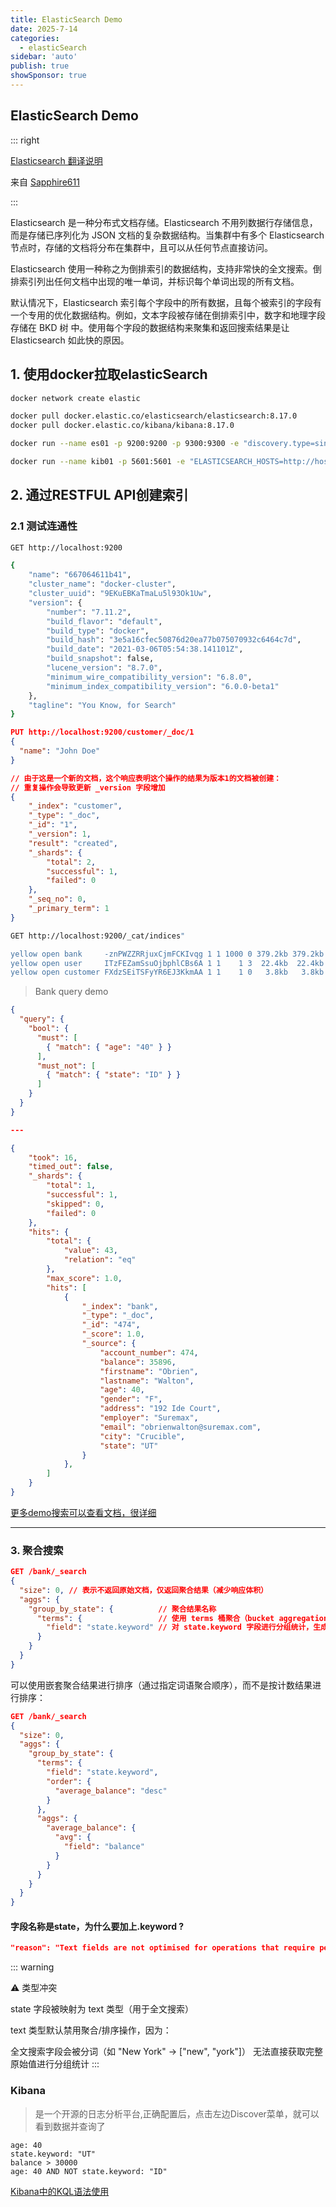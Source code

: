 ```yaml
---
title: ElasticSearch Demo
date: 2025-7-14
categories:
  - elasticSearch
sidebar: 'auto'
publish: true
showSponsor: true
---
```


## ElasticSearch Demo

::: right 

[Elasticsearch 翻译说明](https://elasticsearch.bookhub.tech/)

来自 [Sapphire611](http://sapphire611.github.io)

:::

Elasticsearch 是一种分布式文档存储。Elasticsearch 不用列数据行存储信息，而是存储已序列化为 JSON 文档的复杂数据结构。当集群中有多个 Elasticsearch 节点时，存储的文档将分布在集群中，且可以从任何节点直接访问。

Elasticsearch 使用一种称之为倒排索引的数据结构，支持非常快的全文搜索。倒排索引列出任何文档中出现的唯一单词，并标识每个单词出现的所有文档。

默认情况下，Elasticsearch 索引每个字段中的所有数据，且每个被索引的字段有一个专用的优化数据结构。例如，文本字段被存储在倒排索引中，数字和地理字段存储在 BKD 树 中。使用每个字段的数据结构来聚集和返回搜索结果是让 Elasticsearch 如此快的原因。

## 1. 使用docker拉取elasticSearch

```bash
docker network create elastic

docker pull docker.elastic.co/elasticsearch/elasticsearch:8.17.0
docker pull docker.elastic.co/kibana/kibana:8.17.0

docker run --name es01 -p 9200:9200 -p 9300:9300 -e "discovery.type=single-node"  -e "xpack.security.enabled=false" docker.elastic.co/elasticsearch/elasticsearch:8.17.0

docker run --name kib01 -p 5601:5601 -e "ELASTICSEARCH_HOSTS=http://host.docker.internal:9200" docker.elastic.co/kibana/kibana:8.17.0
```

## 2. 通过RESTFUL API创建索引

### 2.1 测试连通性

```bash
GET http://localhost:9200

{
    "name": "667064611b41",
    "cluster_name": "docker-cluster",
    "cluster_uuid": "9EKuEBKaTmaLu5l93Ok1Uw",
    "version": {
        "number": "7.11.2",
        "build_flavor": "default",
        "build_type": "docker",
        "build_hash": "3e5a16cfec50876d20ea77b075070932c6464c7d",
        "build_date": "2021-03-06T05:54:38.141101Z",
        "build_snapshot": false,
        "lucene_version": "8.7.0",
        "minimum_wire_compatibility_version": "6.8.0",
        "minimum_index_compatibility_version": "6.0.0-beta1"
    },
    "tagline": "You Know, for Search"
}
```

```json
PUT http://localhost:9200/customer/_doc/1
{
  "name": "John Doe"
}

// 由于这是一个新的文档，这个响应表明这个操作的结果为版本1的文档被创建：
// 重复操作会导致更新 _version 字段增加
{
    "_index": "customer",
    "_type": "_doc",
    "_id": "1",
    "_version": 1,
    "result": "created",
    "_shards": {
        "total": 2,
        "successful": 1,
        "failed": 0
    },
    "_seq_no": 0,
    "_primary_term": 1
}
```

```bash
GET http://localhost:9200/_cat/indices"

yellow open bank     -znPWZZRRjuxCjmFCKIvqg 1 1 1000 0 379.2kb 379.2kb
yellow open user     ITzFEZamSsuOjbphlCBs6A 1 1    1 3  22.4kb  22.4kb
yellow open customer FXdzSEiTSFyYR6EJ3KkmAA 1 1    1 0   3.8kb   3.8kb
```

> Bank query demo 

```json
{
  "query": {
    "bool": {
      "must": [
        { "match": { "age": "40" } }
      ],
      "must_not": [
        { "match": { "state": "ID" } }
      ]
    }
  }
}

---

{
    "took": 16,
    "timed_out": false,
    "_shards": {
        "total": 1,
        "successful": 1,
        "skipped": 0,
        "failed": 0
    },
    "hits": {
        "total": {
            "value": 43,
            "relation": "eq"
        },
        "max_score": 1.0,
        "hits": [
            {
                "_index": "bank",
                "_type": "_doc",
                "_id": "474",
                "_score": 1.0,
                "_source": {
                    "account_number": 474,
                    "balance": 35896,
                    "firstname": "Obrien",
                    "lastname": "Walton",
                    "age": 40,
                    "gender": "F",
                    "address": "192 Ide Court",
                    "employer": "Suremax",
                    "email": "obrienwalton@suremax.com",
                    "city": "Crucible",
                    "state": "UT"
                }
            },
        ]
    }
}

```


[更多demo搜索可以查看文档，很详细](https://elasticsearch.bookhub.tech/getting_started/esindex)

---

### 3. 聚合搜索

```json
GET /bank/_search
{
  "size": 0, // 表示不返回原始文档，仅返回聚合结果（减少响应体积）
  "aggs": {
    "group_by_state": {          // 聚合结果名称
      "terms": {                 // 使用 terms 桶聚合（bucket aggregation）
        "field": "state.keyword" // 对 state.keyword 字段进行分组统计，生成分组桶（buckets），每个桶代表一个州（如 CA/TX/NY）
      }
    }
  }
}
```

可以使用嵌套聚合结果进行排序（通过指定词语聚合顺序），而不是按计数结果进行排序：

```json
GET /bank/_search
{
  "size": 0,
  "aggs": {
    "group_by_state": {
      "terms": {
        "field": "state.keyword",
        "order": {
          "average_balance": "desc"
        }
      },
      "aggs": {
        "average_balance": {
          "avg": {
            "field": "balance"
          }
        }
      }
    }
  }
}
```

#### 字段名称是state，为什么要加上.keyword ? 

```json
"reason": "Text fields are not optimised for operations that require per-document field data like aggregations and sorting..."
```

::: warning

⚠️ 类型冲突

state 字段被映射为 text 类型（用于全文搜索）

text 类型默认禁用聚合/排序操作，因为：

全文搜索字段会被分词（如 "New York" → ["new", "york"]）
无法直接获取完整原始值进行分组统计
:::

### Kibana 

> 是一个开源的日志分析平台,正确配置后，点击左边Discover菜单，就可以看到数据并查询了

```kql
age: 40
state.keyword: "UT"
balance > 30000
age: 40 AND NOT state.keyword: "ID"
```

[Kibana中的KQL语法使用](https://www.cnblogs.com/liyuanhong/articles/18308379)